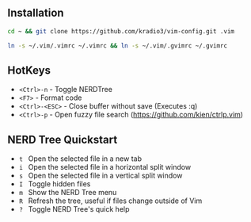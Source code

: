 ## Installation
```sh
cd ~ && git clone https://github.com/kradio3/vim-config.git .vim

ln -s ~/.vim/.vimrc ~/.vimrc && ln -s ~/.vim/.gvimrc ~/.gvimrc
```

## HotKeys
* ``` <Ctrl>-n ``` - Toggle NERDTree
* ``` <F7> ``` - Format code
* ``` <Ctrl>-<ESC> ``` - Close buffer without save (Executes :q)
* ``` <Ctrl>-p ``` - Open fuzzy file search (https://github.com/kien/ctrlp.vim)

## NERD Tree Quickstart
* ```t ``` Open the selected file in a new tab
* ```i ``` Open the selected file in a horizontal split window
* ```s ``` Open the selected file in a vertical split window
* ```I ``` Toggle hidden files
* ```m ``` Show the NERD Tree menu
* ```R ``` Refresh the tree, useful if files change outside of Vim
* ```? ``` Toggle NERD Tree's quick help

